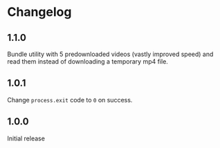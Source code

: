 # Changelog

## 1.1.0

Bundle utility with 5 predownloaded videos (vastly improved speed) and read them instead of downloading a temporary mp4 file.

## 1.0.1

Change `process.exit` code to `0` on success.

## 1.0.0

Initial release
